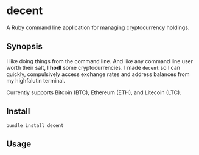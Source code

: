 # decent

A Ruby command line application for managing cryptocurrency holdings.

## Synopsis

I like doing things from the command line.  And like any command line user worth their
salt, I **hodl** some cryptocurrencies.  I made `decent` so I can quickly, compulsively
access exchange rates and address balances from my highfalutin terminal.

Currently supports Bitcoin (BTC), Ethereum (ETH), and Litecoin (LTC).

## Install

`bundle install decent`

## Usage

